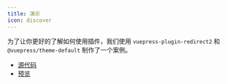```yaml
---
title: 演示
icon: discover
---
```


为了让你更好的了解如何使用插件，我们使用 `vuepress-plugin-redirect2` 和 `@vuepress/theme-default` 制作了一个案例。

- [源代码](https://github.com/vuepress-theme-hope/vuepress-theme-hope/tree/main/demo/redirect2/)
- [预览](https://vuepress-theme-hope.github.io/redirect2-demo/)

